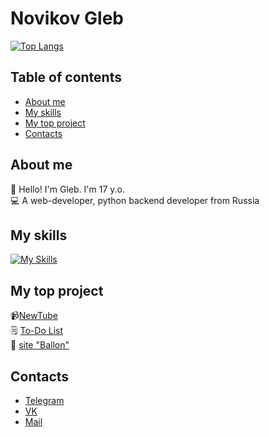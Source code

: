 # Novikov Gleb   

[![Top Langs](https://github-readme-stats.vercel.app/api/top-langs/?username=glebn5&layout=compact)](https://github.com/anuraghazra/github-readme-stats)

## Table of contents
- [About me](#about-me)
- [My skills](#my-skills)
- [My top project](#my-top-project)
- [Contacts](#contacts)

## About me 
👦 Hello! I'm Gleb. I'm 17 y.o.  
💻 A web-developer, python backend developer from Russia

## My skills  
[![My Skills](https://skillicons.dev/icons?i=py,django,postgres,html,css,sass,linux,git,docker)](https://skillicons.dev)

## My top project

📹[NewTube](https://github.com/glebn5/NewTube)  
🗒️ [To-Do List](https://github.com/glebn5/to-do)  
🎈 [site "Ballon"](https://github.com/glebn5/ballon)  

## Contacts  
- [Telegram](https://t.me/glebn129)
- [VK](https://vk.com/feron129)
- [Mail](glebnowikoff@yandex.ru)

<!--
**glebn5/glebn5** is a ✨ _special_ ✨ repository because its `README.md` (this file) appears on your GitHub profile.

Here are some ideas to get you started:

- 🔭 I’m currently working on ...
- 🌱 I’m currently learning ...
- 👯 I’m looking to collaborate on ...
- 🤔 I’m looking for help with ...
- 💬 Ask me about ...
- 📫 How to reach me: ...
- 😄 Pronouns: ...
- ⚡ Fun fact: ...
-->
